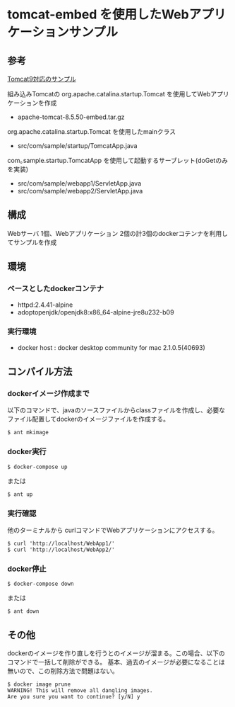 # tomcat-embed を使用したWebアプリケーションサンプル

## 参考

[Tomcat9対応のサンプル](https://github.com/jyeary/tomcat-9-embedded/blob/master/src/main/java/com/bluelotussoftware/tomcat/embedded/Main.java)

組み込みTomcatの org.apache.catalina.startup.Tomcat を使用してWebアプリケーションを作成

* apache-tomcat-8.5.50-embed.tar.gz

 org.apache.catalina.startup.Tomcat を使用したmainクラス

* src/com/sample/startup/TomcatApp.java

 com｡sample.startup.TomcatApp を使用して起動するサーブレット(doGetのみを実装)

* src/com/sample/webapp1/ServletApp.java
* src/com/sample/webapp2/ServletApp.java

## 構成

Webサーバ 1個、Webアプリケーション 2個の計3個のdockerコテンナを利用してサンプルを作成

## 環境

### ベースとしたdockerコンテナ

* httpd:2.4.41-alpine
* adoptopenjdk/openjdk8:x86_64-alpine-jre8u232-b09

### 実行環境

* docker host : docker desktop community for mac 2.1.0.5(40693)

## コンパイル方法

### dockerイメージ作成まで

以下のコマンドで、javaのソースファイルからclassファイルを作成し、必要なファイル配置してdockerのイメージファイルを作成する。

```
$ ant mkimage
```

### docker実行

```
$ docker-compose up
```

または

```
$ ant up
```


### 実行確認

他のターミナルから curlコマンドでWebアプリケーションにアクセスする。

```
$ curl 'http://localhost/WebApp1/'
$ curl 'http://localhost/WebApp2/'
```

### docker停止

```
$ docker-compose down
```

または

```
$ ant down
```

## その他

dockerのイメージを作り直しを行うと<none>のイメージが溜まる。この場合、以下のコマンドで一括して削除ができる。
基本、過去のイメージが必要になることは無いので、この削除方法で問題はない。

```
$ docker image prune
WARNING! This will remove all dangling images.
Are you sure you want to continue? [y/N] y
```
